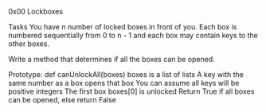0x00 Lockboxes

Tasks 
You have n number of locked boxes in front of you. Each box is numbered sequentially from 0 to n - 1 and each box may contain keys to the other boxes.

Write a method that determines if all the boxes can be opened.

Prototype: def canUnlockAll(boxes) boxes is a list of lists A key with the same number as a box opens that box You can assume all keys will be positive integers The first box boxes[0] is unlocked Return True if all boxes can be opened, else return False
